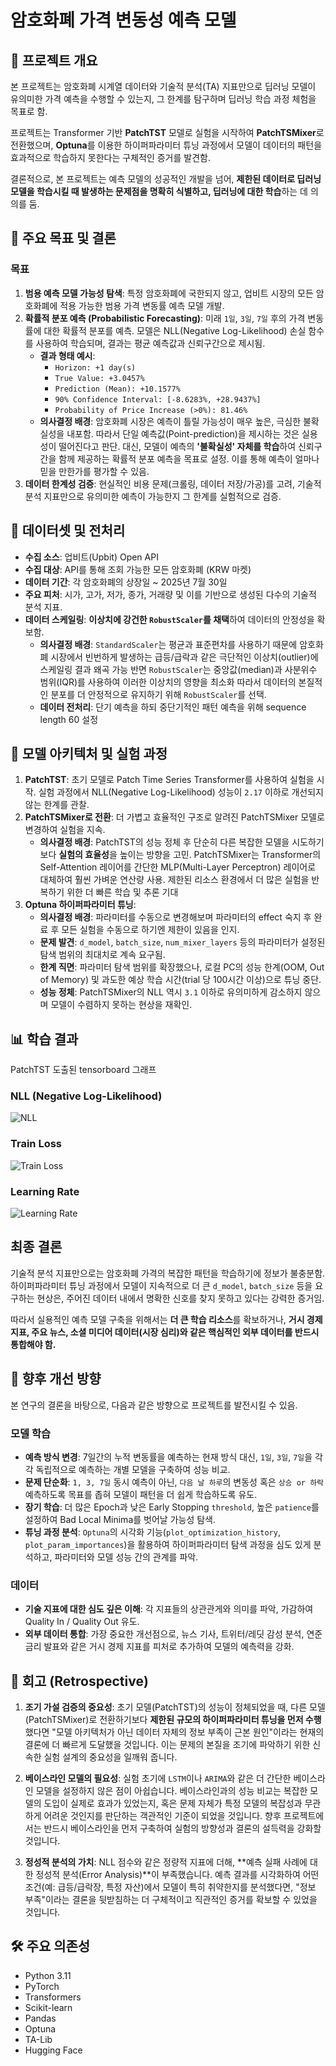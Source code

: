 # 암호화폐 가격 변동성 예측 모델

## 📑 프로젝트 개요

본 프로젝트는 암호화폐 시계열 데이터와 기술적 분석(TA) 지표만으로 딥러닝 모델이 유의미한 가격 예측을 수행할 수 있는지, 그 한계를 탐구하며 딥러닝 학습 과정 체험을 목표로 함.

프로젝트는 Transformer 기반 **PatchTST** 모델로 실험을 시작하여 **PatchTSMixer**로 전환했으며, **Optuna**를 이용한 하이퍼파라미터 튜닝 과정에서 모델이 데이터의 패턴을 효과적으로 학습하지 못한다는 구체적인 증거를 발견함.

결론적으로, 본 프로젝트는 예측 모델의 성공적인 개발을 넘어, **제한된 데이터로 딥러닝 모델을 학습시킬 때 발생하는 문제점을 명확히 식별하고, 딥러닝에 대한 학습**하는 데 의의를 둠.

## 🎯 주요 목표 및 결론

### 목표
1.  **범용 예측 모델 가능성 탐색**: 특정 암호화폐에 국한되지 않고, 업비트 시장의 모든 암호화폐에 적용 가능한 범용 가격 변동률 예측 모델 개발.
2.  **확률적 분포 예측 (Probabilistic Forecasting)**: 미래 `1일`, `3일`, `7일` 후의 가격 변동률에 대한 확률적 분포를 예측. 모델은 NLL(Negative Log-Likelihood) 손실 함수를 사용하여 학습되며, 결과는 평균 예측값과 신뢰구간으로 제시됨.
    -   **결과 형태 예시**:
        -   `Horizon: +1 day(s)`
        -   `True Value: +3.0457%`
        -   `Prediction (Mean): +10.1577%`
        -   `90% Confidence Interval: [-8.6283%, +28.9437%]`
        -   `Probability of Price Increase (>0%): 81.46%`
    -   **의사결정 배경**: 암호화폐 시장은 예측이 틀릴 가능성이 매우 높은, 극심한 불확실성을 내포함. 따라서 단일 예측값(Point-prediction)을 제시하는 것은 실용성이 떨어진다고 판단. 대신, 모델이 예측의 **'불확실성' 자체를 학습**하여 신뢰구간을 함께 제공하는 확률적 분포 예측을 목표로 설정. 이를 통해 예측이 얼마나 믿을 만한가를 평가할 수 있음.
3.  **데이터 한계성 검증**: 현실적인 비용 문제(크롤링, 데이터 저장/가공)를 고려, 기술적 분석 지표만으로 유의미한 예측이 가능한지 그 한계를 실험적으로 검증.

## 💾 데이터셋 및 전처리

-   **수집 소스**: 업비트(Upbit) Open API
-   **수집 대상**: API를 통해 조회 가능한 모든 암호화폐 (KRW 마켓)
-   **데이터 기간**: 각 암호화폐의 상장일 ~ 2025년 7월 30일
-   **주요 피처**: 시가, 고가, 저가, 종가, 거래량 및 이를 기반으로 생성된 다수의 기술적 분석 지표.
-   **데이터 스케일링**: **이상치에 강건한 `RobustScaler`를 채택**하여 데이터의 안정성을 확보함.
    -   **의사결정 배경**: `StandardScaler`는 평균과 표준편차를 사용하기 때문에 암호화폐 시장에서 빈번하게 발생하는 급등/급락과 같은 극단적인 이상치(outlier)에 스케일링 결과 왜곡 가능 반면 `RobustScaler`는 중앙값(median)과 사분위수 범위(IQR)를 사용하여 이러한 이상치의 영향을 최소화 따라서 데이터의 본질적인 분포를 더 안정적으로 유지하기 위해 `RobustScaler`를 선택.
    -   **데이터 전처리**: 단기 예측을 하되 중단기적인 패턴 예측을 위해 sequence length 60 설정

## 🤖 모델 아키텍처 및 실험 과정

1.  **PatchTST**: 초기 모델로 Patch Time Series Transformer를 사용하여 실험을 시작. 실험 과정에서 NLL(Negative Log-Likelihood) 성능이 `2.17` 이하로 개선되지 않는 한계를 관찰.
2.  **PatchTSMixer로 전환**: 더 가볍고 효율적인 구조로 알려진 PatchTSMixer 모델로 변경하여 실험을 지속.
    -   **의사결정 배경**: PatchTST의 성능 정체 후 단순히 다른 복잡한 모델을 시도하기보다 **실험의 효율성**을 높이는 방향을 고민. PatchTSMixer는 Transformer의 Self-Attention 레이어를 간단한 MLP(Multi-Layer Perceptron) 레이어로 대체하여 훨씬 가벼운 연산량 사용. 제한된 리소스 환경에서 더 많은 실험을 반복하기 위한 더 빠른 학습 및 추론 기대
3.  **Optuna 하이퍼파라미터 튜닝**:
    -   **의사결정 배경**: 파라미터를 수동으로 변경해보며 파라미터의 effect 숙지 후 완료 후 모든 실험을 수동으로 하기엔 제한이 있음을 인지.
    -   **문제 발견**: `d_model`, `batch_size`, `num_mixer_layers` 등의 파라미터가 설정된 탐색 범위의 최대치로 계속 요구됨.
    -   **한계 직면**: 파라미터 탐색 범위를 확장했으나, 로컬 PC의 성능 한계(OOM, Out of Memory) 및 과도한 예상 학습 시간(trial 당 100시간 이상)으로 튜닝 중단.
    -   **성능 정체**: PatchTSMixer의 NLL 역시 `3.1` 이하로 유의미하게 감소하지 않으며 모델이 수렴하지 못하는 현상을 재확인.

## 📊 학습 결과

PatchTST 도출된 tensorboard 그래프

### NLL (Negative Log-Likelihood)
![NLL](nll.png)

### Train Loss
![Train Loss](train_loss.png)

### Learning Rate
![Learning Rate](learning_rate.png)

## 최종 결론
기술적 분석 지표만으로는 암호화폐 가격의 복잡한 패턴을 학습하기에 정보가 불충분함. 하이퍼파라미터 튜닝 과정에서 모델이 지속적으로 더 큰 `d_model`, `batch_size` 등을 요구하는 현상은, 주어진 데이터 내에서 명확한 신호를 찾지 못하고 있다는 강력한 증거임.

따라서 실용적인 예측 모델 구축을 위해서는 **더 큰 학습 리소스**를 확보하거나, **거시 경제 지표, 주요 뉴스, 소셜 미디어 데이터(시장 심리)와 같은 핵심적인 외부 데이터를 반드시 통합해야 함.**

## 🔬 향후 개선 방향

본 연구의 결론을 바탕으로, 다음과 같은 방향으로 프로젝트를 발전시킬 수 있음.

### 모델 학습
-   **예측 방식 변경**: 7일간의 누적 변동률을 예측하는 현재 방식 대신, `1일`, `3일`, `7일`을 각각 독립적으로 예측하는 개별 모델을 구축하여 성능 비교.
-   **문제 단순화**: `1, 3, 7일` 동시 예측이 아닌, `다음 날 하루`의 변동성 혹은 `상승 or 하락` 예측하도록 목표를 좁혀 모델이 패턴을 더 쉽게 학습하도록 유도.
-   **장기 학습**: 더 많은 Epoch과 낮은 Early Stopping `threshold`, 높은 `patience`를 설정하여 Bad Local Minima를 벗어날 가능성 탐색.
-   **튜닝 과정 분석**: `Optuna`의 시각화 기능(`plot_optimization_history`, `plot_param_importances`)을 활용하여 하이퍼파라미터 탐색 과정을 심도 있게 분석하고, 파라미터와 모델 성능 간의 관계를 파악.

### 데이터
-   **기술 지표에 대한 심도 깊은 이해**: 각 지표들의 상관관게와 의미를 파악, 가감하여 Quality In / Quality Out 유도.
-   **외부 데이터 통합**: 가장 중요한 개선점으로, 뉴스 기사, 트위터/레딧 감성 분석, 연준 금리 발표와 같은 거시 경제 지표를 피처로 추가하여 모델의 예측력을 강화.


## 📖 회고 (Retrospective)

1.  **조기 가설 검증의 중요성**: 초기 모델(PatchTST)의 성능이 정체되었을 때, 다른 모델(PatchTSMixer)로 전환하기보다 **제한된 규모의 하이퍼파라미터 튜닝을 먼저 수행**했다면 "모델 아키텍처가 아닌 데이터 자체의 정보 부족이 근본 원인"이라는 현재의 결론에 더 빠르게 도달했을 것입니다. 이는 문제의 본질을 조기에 파악하기 위한 신속한 실험 설계의 중요성을 일깨워 줍니다.

2.  **베이스라인 모델의 필요성**: 실험 초기에 `LSTM`이나 `ARIMA`와 같은 더 간단한 베이스라인 모델을 설정하지 않은 점이 아쉽습니다. 베이스라인과의 성능 비교는 복잡한 모델의 도입이 실제로 효과가 있었는지, 혹은 문제 자체가 특정 모델의 복잡성과 무관하게 어려운 것인지를 판단하는 객관적인 기준이 되었을 것입니다. 향후 프로젝트에서는 반드시 베이스라인을 먼저 구축하여 실험의 방향성과 결론의 설득력을 강화할 것입니다.

3.  **정성적 분석의 가치**: NLL 점수와 같은 정량적 지표에 더해, **예측 실패 사례에 대한 정성적 분석(Error Analysis)**이 부족했습니다. 예측 결과를 시각화하여 어떤 조건(예: 급등/급락장, 특정 자산)에서 모델이 특히 취약한지를 분석했다면, "정보 부족"이라는 결론을 뒷받침하는 더 구체적이고 직관적인 증거를 확보할 수 있었을 것입니다.

## 🛠️ 주요 의존성

-   Python 3.11
-   PyTorch
-   Transformers
-   Scikit-learn
-   Pandas
-   Optuna
-   TA-Lib
-   Hugging Face
